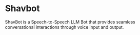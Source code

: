 # Shavbot
ShavBot is a Speech-to-Speech LLM Bot that provides seamless conversational interactions through voice input and output.
